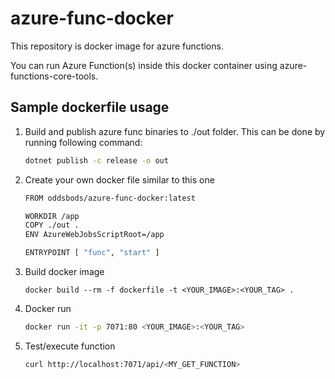 # azure-func-docker

This repository is docker image for azure functions.

You can run Azure Function(s) inside this docker container using azure-functions-core-tools.

## Sample dockerfile usage


1. Build and publish azure func binaries to ./out folder. This can be done by running following command:

    ```bash
    dotnet publish -c release -o out
    ```

2. Create your own docker file similar to this one

    ```bash
    FROM oddsbods/azure-func-docker:latest

    WORKDIR /app
    COPY ./out .
    ENV AzureWebJobsScriptRoot=/app

    ENTRYPOINT [ "func", "start" ]
    ```
3. Build docker image

    ```hash
    docker build --rm -f dockerfile -t <YOUR_IMAGE>:<YOUR_TAG> .
    ```

4. Docker run

    ```bash
    docker run -it -p 7071:80 <YOUR_IMAGE>:<YOUR_TAG>
    ```

5. Test/execute function

    ```bash
    curl http://localhost:7071/api/<MY_GET_FUNCTION>
    ```